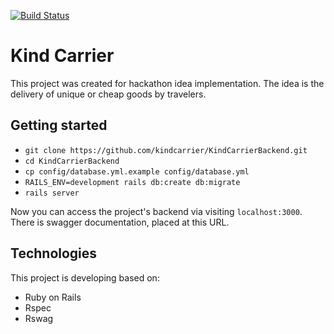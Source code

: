 [![Build Status](https://travis-ci.com/kindcarrier/KindCarrierBackend.svg?branch=master)](https://travis-ci.com/kindcarrier/KindCarrierBackend)

# Kind Carrier

This project was created for hackathon idea implementation.
The idea is the delivery of unique or cheap goods by travelers.

## Getting started
  * `git clone https://github.com/kindcarrier/KindCarrierBackend.git`
  * `cd KindCarrierBackend`
  * `cp config/database.yml.example config/database.yml`
  * `RAILS_ENV=development rails db:create db:migrate`
  * `rails server`

  Now you can access the project's backend via visiting `localhost:3000`. There is swagger documentation, placed at
  this URL.

## Technologies
  This project is developing based on:
  * Ruby on Rails
  * Rspec
  * Rswag
